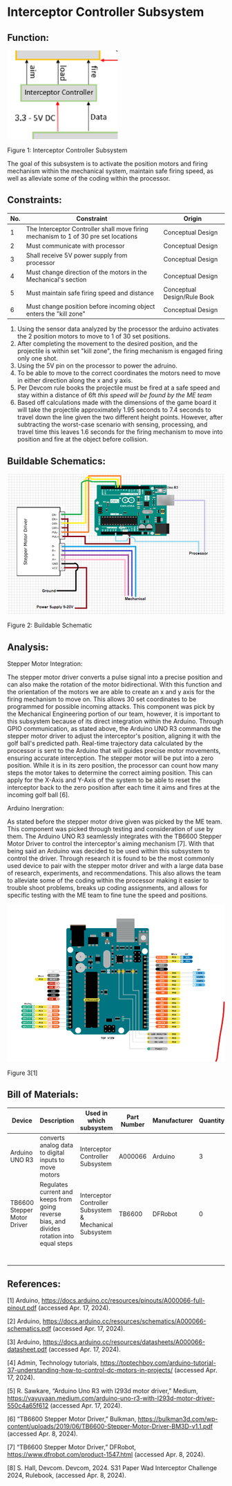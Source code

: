 # Interceptor Controller Subsystem

## **Function:**
![Elaboration Photo](../Images/Controllers/InterceptorController.png)

Figure 1: Interceptor Controller Subsystem

The goal of this subsystem is to activate the position motors and firing mechanism within the mechanical system, maintain safe firing speed, as well as alleviate some of the coding within the processor. 

## **Constraints:**

|No.|Constraint|Origin|
|--|------|-------|
|1|The Interceptor Controller shall move firing mechanism to 1 of 30 pre set locations |Conceptual Design|
|2|Must communicate with processor| Conceptual Design |
|3|Shall receive 5V power supply from processor| Conceptual Design|
|4|Must change direction of the motors in the Mechanical's section |Conceptual Design|
|5|Must maintain safe firing speed and distance|Conceptual Design/Rule Book|
|6|Must change position before incoming object enters the "kill zone"| Conceptual Design|




1.	Using the sensor data analyzed by the processor the arduino activates the 2 position motors to move to 1 of 30 set positions.
2.	After completing the movement to the desired position, and the projectile is within set "kill zone", the firing mechanism is engaged firing only one shot.
3.	Using the 5V pin on the processor to power the adruino.
4.  To be able to move to the correct coordinates the motors need to move in either direction along the x and y axis.
5.  Per Devcom rule books the projectile must be fired at a safe speed and stay within a distance of 6ft *this speed will be found by the ME team*
6.  Based off calculations made with the dimensions of the game board it will take the projectile approximately 1.95 seconds to 7.4 seconds to travel down the line given the two different height points. However, after subtracting the worst-case scenario with sensing, processing, and travel time this leaves 1.6 seconds for the firing mechanism to move into position and fire at the object before collision.


## **Buildable Schematics:**

![Elaboration Photo](../Images/Controllers/Schematic3.png)

Figure 2: Buildable Schematic

## **Analysis:**

Stepper Motor Integration:

The stepper motor driver converts a pulse signal into a precise position and can also make the rotation of the motor bidirectional. With this function and the orientation of the motors we are able to create an x and y axis for the firing mechanism to move on. This allows 30 set coordinates to be programmed for possible incoming attacks. This component was pick by the Mechanical Engineering portion of our team, however, it is important to this subsystem because of its direct integration within the Arduino. Through GPIO communication, as stated above, the Arduino UNO R3 commands the stepper motor driver to adjust the interceptor's position, aligning it with the golf ball's predicted path. Real-time trajectory data calculated by the processor is sent to the Arduino that will guides precise motor movements, ensuring accurate interception. The stepper motor will be put into a zero position. While it is in its zero position, the processor can count how many steps the motor takes to determine the correct aiming position. This can apply for the X-Axis and Y-Axis of the system to be able to reset the interceptor back to the zero position after each time it aims and fires at the incoming golf ball [6].

Arduino Inergration:

As stated before the stepper motor drive given was picked by the ME team. This component was picked through testing and consideration of use by them. The Arduino UNO R3 seamlessly integrates with the TB6600 Stepper Motor Driver to control the interceptor's aiming mechanism [7]. With that being said an Arduino was decided to be used within this subsystem to control the driver. Through research it is found to be the most commonly used device to pair with the stepper motor driver and with a large data base of research, experiments, and recommendations. This also allows the team to alleviate some of the coding within the processor making it easier to trouble shoot problems, breaks up coding assignments, and allows for specific testing with the ME team to fine tune the speed and positions.

![Elaboration Photo](../Images/Controllers/Arduino.png)

Figure 3[1]


## **Bill of Materials:**

|Device|Description|Used in which subsystem|Part Number| Manufacturer|Quantity|Price|Total|
|-------|---|---------|-------------|----|----|----|----|
| Arduino UNO R3 |converts analog data to digital inputs to move motors|Interceptor Controller Subsystem|A000066| Arduino|3|$27.60|$82.80|
|TB6600 Stepper Motor Driver|Regulates current and keeps from going reverse bias, and divides rotation into equal steps|Interceptor Controller Subsystem & Mechanical Subsystem|TB6600|DFRobot|0||purchased by ME team|
| | | | | | |Final Total|$82.80|

## **References:**
[1] Arduino, https://docs.arduino.cc/resources/pinouts/A000066-full-pinout.pdf (accessed Apr. 17, 2024). 

[2] Arduino, https://docs.arduino.cc/resources/schematics/A000066-schematics.pdf (accessed Apr. 17, 2024). 

[3] Arduino, https://docs.arduino.cc/resources/datasheets/A000066-datasheet.pdf (accessed Apr. 17, 2024). 

[4] Admin, Technology tutorials, https://toptechboy.com/arduino-tutorial-37-understanding-how-to-control-dc-motors-in-projects/ (accessed Apr. 17, 2024). 

[5] R. Sawkare, “Arduino Uno R3 with l293d motor driver,” Medium, https://vayuyaan.medium.com/arduino-uno-r3-with-l293d-motor-driver-550c4a65f612 (accessed Apr. 17, 2024). 

[6] “TB6600 Stepper Motor Driver,” Bulkman, https://bulkman3d.com/wp-content/uploads/2019/06/TB6600-Stepper-Motor-Driver-BM3D-v1.1.pdf (accessed Apr. 8, 2024).

[7] “TB6600 Stepper Motor Driver,” DFRobot, https://www.dfrobot.com/product-1547.html (accessed Apr. 8, 2024).

[8] S. Hall, Devcom. Devcom, 2024. S31 Paper Wad Interceptor Challenge 2024, Rulebook, (accessed Apr. 8, 2024).
